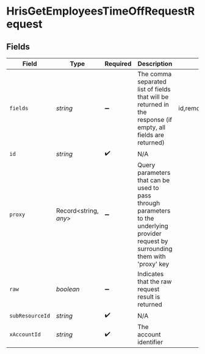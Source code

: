 # HrisGetEmployeesTimeOffRequestRequest


## Fields

| Field                                                                                                                                                                 | Type                                                                                                                                                                  | Required                                                                                                                                                              | Description                                                                                                                                                           | Example                                                                                                                                                               |
| --------------------------------------------------------------------------------------------------------------------------------------------------------------------- | --------------------------------------------------------------------------------------------------------------------------------------------------------------------- | --------------------------------------------------------------------------------------------------------------------------------------------------------------------- | --------------------------------------------------------------------------------------------------------------------------------------------------------------------- | --------------------------------------------------------------------------------------------------------------------------------------------------------------------- |
| `fields`                                                                                                                                                              | *string*                                                                                                                                                              | :heavy_minus_sign:                                                                                                                                                    | The comma separated list of fields that will be returned in the response (if empty, all fields are returned)                                                          | id,remote_id,employee_id,remote_employee_id,approver_id,remote_approver_id,status,type,start_date,end_date,start_half_day,end_half_day,duration,created_at,updated_at |
| `id`                                                                                                                                                                  | *string*                                                                                                                                                              | :heavy_check_mark:                                                                                                                                                    | N/A                                                                                                                                                                   |                                                                                                                                                                       |
| `proxy`                                                                                                                                                               | Record<string, *any*>                                                                                                                                                 | :heavy_minus_sign:                                                                                                                                                    | Query parameters that can be used to pass through parameters to the underlying provider request by surrounding them with 'proxy' key                                  |                                                                                                                                                                       |
| `raw`                                                                                                                                                                 | *boolean*                                                                                                                                                             | :heavy_minus_sign:                                                                                                                                                    | Indicates that the raw request result is returned                                                                                                                     |                                                                                                                                                                       |
| `subResourceId`                                                                                                                                                       | *string*                                                                                                                                                              | :heavy_check_mark:                                                                                                                                                    | N/A                                                                                                                                                                   |                                                                                                                                                                       |
| `xAccountId`                                                                                                                                                          | *string*                                                                                                                                                              | :heavy_check_mark:                                                                                                                                                    | The account identifier                                                                                                                                                |                                                                                                                                                                       |